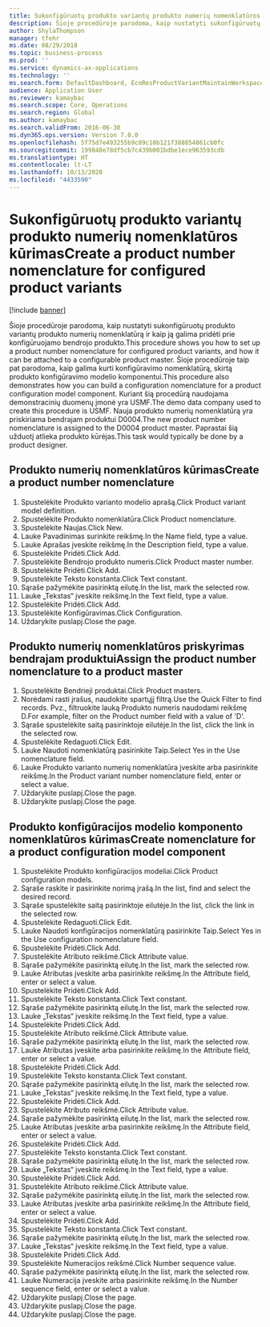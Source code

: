 ```yaml
---
title: Sukonfigūruotų produkto variantų produkto numerių nomenklatūros kūrimas
description: Šioje procedūroje parodoma, kaip nustatyti sukonfigūruotų produkto variantų produkto numerių nomenklatūrą ir kaip ją galima pridėti prie konfigūruojamo bendrojo produkto.
author: ShylaThompson
manager: tfehr
ms.date: 08/29/2018
ms.topic: business-process
ms.prod: ''
ms.service: dynamics-ax-applications
ms.technology: ''
ms.search.form: DefaultDashboard, EcoResProductVariantMaintainWorkspace, EcoResNomenclature, EcoResProductListPage, EcoResProductDetails, PCProductConfigurationModelListPage, PCProductConfigurationModelDetails
audience: Application User
ms.reviewer: kamaybac
ms.search.scope: Core, Operations
ms.search.region: Global
ms.author: kamaybac
ms.search.validFrom: 2016-06-30
ms.dyn365.ops.version: Version 7.0.0
ms.openlocfilehash: 5f75d7e493255b9c09c10b121f388854861cb0fc
ms.sourcegitcommit: 199848e78df5cb7c439b001bdbe1ece963593cdb
ms.translationtype: HT
ms.contentlocale: lt-LT
ms.lasthandoff: 10/13/2020
ms.locfileid: "4433590"
---
```

# <a name="create-a-product-number-nomenclature-for-configured-product-variants"></a><span data-ttu-id="2f65e-103">Sukonfigūruotų produkto variantų produkto numerių nomenklatūros kūrimas</span><span class="sxs-lookup"><span data-stu-id="2f65e-103">Create a product number nomenclature for configured product variants</span></span>

[!include [banner](../../includes/banner.md)]

<span data-ttu-id="2f65e-104">Šioje procedūroje parodoma, kaip nustatyti sukonfigūruotų produkto variantų produkto numerių nomenklatūrą ir kaip ją galima pridėti prie konfigūruojamo bendrojo produkto.</span><span class="sxs-lookup"><span data-stu-id="2f65e-104">This procedure shows you how to set up a product number nomenclature for configured product variants, and how it can be attached to a configurable product master.</span></span> <span data-ttu-id="2f65e-105">Šioje procedūroje taip pat parodoma, kaip galima kurti konfigūravimo nomenklatūrą, skirtą produkto konfigūravimo modelio komponentui.</span><span class="sxs-lookup"><span data-stu-id="2f65e-105">This procedure also demonstrates how you can build a configuration nomenclature for a product configuration model component.</span></span> <span data-ttu-id="2f65e-106">Kuriant šią procedūrą naudojama demonstracinių duomenų įmonė yra USMF.</span><span class="sxs-lookup"><span data-stu-id="2f65e-106">The demo data company used to create this procedure is USMF.</span></span> <span data-ttu-id="2f65e-107">Nauja produkto numerių nomenklatūrą yra priskiriama bendrajam produktui D0004.</span><span class="sxs-lookup"><span data-stu-id="2f65e-107">The new product number nomenclature is assigned to the D0004 product master.</span></span> <span data-ttu-id="2f65e-108">Paprastai šią užduotį atlieka produkto kūrėjas.</span><span class="sxs-lookup"><span data-stu-id="2f65e-108">This task would typically be done by a product designer.</span></span>


## <a name="create-a-product-number-nomenclature"></a><span data-ttu-id="2f65e-109">Produkto numerių nomenklatūros kūrimas</span><span class="sxs-lookup"><span data-stu-id="2f65e-109">Create a product number nomenclature</span></span>
1. <span data-ttu-id="2f65e-110">Spustelėkite Produkto varianto modelio aprašą.</span><span class="sxs-lookup"><span data-stu-id="2f65e-110">Click Product variant model definition.</span></span>
2. <span data-ttu-id="2f65e-111">Spustelėkite Produkto nomenklatūra.</span><span class="sxs-lookup"><span data-stu-id="2f65e-111">Click Product nomenclature.</span></span>
3. <span data-ttu-id="2f65e-112">Spustelėkite Naujas.</span><span class="sxs-lookup"><span data-stu-id="2f65e-112">Click New.</span></span>
4. <span data-ttu-id="2f65e-113">Lauke Pavadinimas surinkite reikšmę.</span><span class="sxs-lookup"><span data-stu-id="2f65e-113">In the Name field, type a value.</span></span>
5. <span data-ttu-id="2f65e-114">Lauke Aprašas įveskite reikšmę.</span><span class="sxs-lookup"><span data-stu-id="2f65e-114">In the Description field, type a value.</span></span>
6. <span data-ttu-id="2f65e-115">Spustelėkite Pridėti.</span><span class="sxs-lookup"><span data-stu-id="2f65e-115">Click Add.</span></span>
7. <span data-ttu-id="2f65e-116">Spustelėkite Bendrojo produkto numeris.</span><span class="sxs-lookup"><span data-stu-id="2f65e-116">Click Product master number.</span></span>
8. <span data-ttu-id="2f65e-117">Spustelėkite Pridėti.</span><span class="sxs-lookup"><span data-stu-id="2f65e-117">Click Add.</span></span>
9. <span data-ttu-id="2f65e-118">Spustelėkite Teksto konstanta.</span><span class="sxs-lookup"><span data-stu-id="2f65e-118">Click Text constant.</span></span>
10. <span data-ttu-id="2f65e-119">Sąraše pažymėkite pasirinktą eilutę.</span><span class="sxs-lookup"><span data-stu-id="2f65e-119">In the list, mark the selected row.</span></span>
11. <span data-ttu-id="2f65e-120">Lauke „Tekstas“ įveskite reikšmę.</span><span class="sxs-lookup"><span data-stu-id="2f65e-120">In the Text field, type a value.</span></span>
12. <span data-ttu-id="2f65e-121">Spustelėkite Pridėti.</span><span class="sxs-lookup"><span data-stu-id="2f65e-121">Click Add.</span></span>
13. <span data-ttu-id="2f65e-122">Spustelėkite Konfigūravimas.</span><span class="sxs-lookup"><span data-stu-id="2f65e-122">Click Configuration.</span></span>
14. <span data-ttu-id="2f65e-123">Uždarykite puslapį.</span><span class="sxs-lookup"><span data-stu-id="2f65e-123">Close the page.</span></span>

## <a name="assign-the-product-number-nomenclature-to-a-product-master"></a><span data-ttu-id="2f65e-124">Produkto numerių nomenklatūros priskyrimas bendrajam produktui</span><span class="sxs-lookup"><span data-stu-id="2f65e-124">Assign the product number nomenclature to a product master</span></span>
1. <span data-ttu-id="2f65e-125">Spustelėkite Bendrieji produktai.</span><span class="sxs-lookup"><span data-stu-id="2f65e-125">Click Product masters.</span></span>
2. <span data-ttu-id="2f65e-126">Norėdami rasti įrašus, naudokite spartųjį filtrą.</span><span class="sxs-lookup"><span data-stu-id="2f65e-126">Use the Quick Filter to find records.</span></span> <span data-ttu-id="2f65e-127">Pvz., filtruokite lauką Produkto numeris naudodami reikšmę D.</span><span class="sxs-lookup"><span data-stu-id="2f65e-127">For example, filter on the Product number field with a value of 'D'.</span></span>
3. <span data-ttu-id="2f65e-128">Sąraše spustelėkite saitą pasirinktoje eilutėje.</span><span class="sxs-lookup"><span data-stu-id="2f65e-128">In the list, click the link in the selected row.</span></span>
4. <span data-ttu-id="2f65e-129">Spustelėkite Redaguoti.</span><span class="sxs-lookup"><span data-stu-id="2f65e-129">Click Edit.</span></span>
5. <span data-ttu-id="2f65e-130">Lauke Naudoti nomenklatūrą pasirinkite Taip.</span><span class="sxs-lookup"><span data-stu-id="2f65e-130">Select Yes in the Use nomenclature field.</span></span>
6. <span data-ttu-id="2f65e-131">Lauke Produkto varianto numerių nomenklatūra įveskite arba pasirinkite reikšmę.</span><span class="sxs-lookup"><span data-stu-id="2f65e-131">In the Product variant number nomenclature field, enter or select a value.</span></span>
7. <span data-ttu-id="2f65e-132">Uždarykite puslapį.</span><span class="sxs-lookup"><span data-stu-id="2f65e-132">Close the page.</span></span>
8. <span data-ttu-id="2f65e-133">Uždarykite puslapį.</span><span class="sxs-lookup"><span data-stu-id="2f65e-133">Close the page.</span></span>

## <a name="create-nomenclature-for-a-product-configuration-model-component"></a><span data-ttu-id="2f65e-134">Produkto konfigūracijos modelio komponento nomenklatūros kūrimas</span><span class="sxs-lookup"><span data-stu-id="2f65e-134">Create nomenclature for a product configuration model component</span></span>
1. <span data-ttu-id="2f65e-135">Spustelėkite Produkto konfigūracijos modeliai.</span><span class="sxs-lookup"><span data-stu-id="2f65e-135">Click Product configuration models.</span></span>
2. <span data-ttu-id="2f65e-136">Sąraše raskite ir pasirinkite norimą įrašą.</span><span class="sxs-lookup"><span data-stu-id="2f65e-136">In the list, find and select the desired record.</span></span>
3. <span data-ttu-id="2f65e-137">Sąraše spustelėkite saitą pasirinktoje eilutėje.</span><span class="sxs-lookup"><span data-stu-id="2f65e-137">In the list, click the link in the selected row.</span></span>
4. <span data-ttu-id="2f65e-138">Spustelėkite Redaguoti.</span><span class="sxs-lookup"><span data-stu-id="2f65e-138">Click Edit.</span></span>
5. <span data-ttu-id="2f65e-139">Lauke Naudoti konfigūracijos nomenklatūrą pasirinkite Taip.</span><span class="sxs-lookup"><span data-stu-id="2f65e-139">Select Yes in the Use configuration nomenclature field.</span></span>
6. <span data-ttu-id="2f65e-140">Spustelėkite Pridėti.</span><span class="sxs-lookup"><span data-stu-id="2f65e-140">Click Add.</span></span>
7. <span data-ttu-id="2f65e-141">Spustelėkite Atributo reikšmė.</span><span class="sxs-lookup"><span data-stu-id="2f65e-141">Click Attribute value.</span></span>
8. <span data-ttu-id="2f65e-142">Sąraše pažymėkite pasirinktą eilutę.</span><span class="sxs-lookup"><span data-stu-id="2f65e-142">In the list, mark the selected row.</span></span>
9. <span data-ttu-id="2f65e-143">Lauke Atributas įveskite arba pasirinkite reikšmę.</span><span class="sxs-lookup"><span data-stu-id="2f65e-143">In the Attribute field, enter or select a value.</span></span>
10. <span data-ttu-id="2f65e-144">Spustelėkite Pridėti.</span><span class="sxs-lookup"><span data-stu-id="2f65e-144">Click Add.</span></span>
11. <span data-ttu-id="2f65e-145">Spustelėkite Teksto konstanta.</span><span class="sxs-lookup"><span data-stu-id="2f65e-145">Click Text constant.</span></span>
12. <span data-ttu-id="2f65e-146">Sąraše pažymėkite pasirinktą eilutę.</span><span class="sxs-lookup"><span data-stu-id="2f65e-146">In the list, mark the selected row.</span></span>
13. <span data-ttu-id="2f65e-147">Lauke „Tekstas“ įveskite reikšmę.</span><span class="sxs-lookup"><span data-stu-id="2f65e-147">In the Text field, type a value.</span></span>
14. <span data-ttu-id="2f65e-148">Spustelėkite Pridėti.</span><span class="sxs-lookup"><span data-stu-id="2f65e-148">Click Add.</span></span>
15. <span data-ttu-id="2f65e-149">Spustelėkite Atributo reikšmė.</span><span class="sxs-lookup"><span data-stu-id="2f65e-149">Click Attribute value.</span></span>
16. <span data-ttu-id="2f65e-150">Sąraše pažymėkite pasirinktą eilutę.</span><span class="sxs-lookup"><span data-stu-id="2f65e-150">In the list, mark the selected row.</span></span>
17. <span data-ttu-id="2f65e-151">Lauke Atributas įveskite arba pasirinkite reikšmę.</span><span class="sxs-lookup"><span data-stu-id="2f65e-151">In the Attribute field, enter or select a value.</span></span>
18. <span data-ttu-id="2f65e-152">Spustelėkite Pridėti.</span><span class="sxs-lookup"><span data-stu-id="2f65e-152">Click Add.</span></span>
19. <span data-ttu-id="2f65e-153">Spustelėkite Teksto konstanta.</span><span class="sxs-lookup"><span data-stu-id="2f65e-153">Click Text constant.</span></span>
20. <span data-ttu-id="2f65e-154">Sąraše pažymėkite pasirinktą eilutę.</span><span class="sxs-lookup"><span data-stu-id="2f65e-154">In the list, mark the selected row.</span></span>
21. <span data-ttu-id="2f65e-155">Lauke „Tekstas“ įveskite reikšmę.</span><span class="sxs-lookup"><span data-stu-id="2f65e-155">In the Text field, type a value.</span></span>
22. <span data-ttu-id="2f65e-156">Spustelėkite Pridėti.</span><span class="sxs-lookup"><span data-stu-id="2f65e-156">Click Add.</span></span>
23. <span data-ttu-id="2f65e-157">Spustelėkite Atributo reikšmė.</span><span class="sxs-lookup"><span data-stu-id="2f65e-157">Click Attribute value.</span></span>
24. <span data-ttu-id="2f65e-158">Sąraše pažymėkite pasirinktą eilutę.</span><span class="sxs-lookup"><span data-stu-id="2f65e-158">In the list, mark the selected row.</span></span>
25. <span data-ttu-id="2f65e-159">Lauke Atributas įveskite arba pasirinkite reikšmę.</span><span class="sxs-lookup"><span data-stu-id="2f65e-159">In the Attribute field, enter or select a value.</span></span>
26. <span data-ttu-id="2f65e-160">Spustelėkite Pridėti.</span><span class="sxs-lookup"><span data-stu-id="2f65e-160">Click Add.</span></span>
27. <span data-ttu-id="2f65e-161">Spustelėkite Teksto konstanta.</span><span class="sxs-lookup"><span data-stu-id="2f65e-161">Click Text constant.</span></span>
28. <span data-ttu-id="2f65e-162">Sąraše pažymėkite pasirinktą eilutę.</span><span class="sxs-lookup"><span data-stu-id="2f65e-162">In the list, mark the selected row.</span></span>
29. <span data-ttu-id="2f65e-163">Lauke „Tekstas“ įveskite reikšmę.</span><span class="sxs-lookup"><span data-stu-id="2f65e-163">In the Text field, type a value.</span></span>
30. <span data-ttu-id="2f65e-164">Spustelėkite Pridėti.</span><span class="sxs-lookup"><span data-stu-id="2f65e-164">Click Add.</span></span>
31. <span data-ttu-id="2f65e-165">Spustelėkite Atributo reikšmė.</span><span class="sxs-lookup"><span data-stu-id="2f65e-165">Click Attribute value.</span></span>
32. <span data-ttu-id="2f65e-166">Sąraše pažymėkite pasirinktą eilutę.</span><span class="sxs-lookup"><span data-stu-id="2f65e-166">In the list, mark the selected row.</span></span>
33. <span data-ttu-id="2f65e-167">Lauke Atributas įveskite arba pasirinkite reikšmę.</span><span class="sxs-lookup"><span data-stu-id="2f65e-167">In the Attribute field, enter or select a value.</span></span>
34. <span data-ttu-id="2f65e-168">Spustelėkite Pridėti.</span><span class="sxs-lookup"><span data-stu-id="2f65e-168">Click Add.</span></span>
35. <span data-ttu-id="2f65e-169">Spustelėkite Teksto konstanta.</span><span class="sxs-lookup"><span data-stu-id="2f65e-169">Click Text constant.</span></span>
36. <span data-ttu-id="2f65e-170">Sąraše pažymėkite pasirinktą eilutę.</span><span class="sxs-lookup"><span data-stu-id="2f65e-170">In the list, mark the selected row.</span></span>
37. <span data-ttu-id="2f65e-171">Lauke „Tekstas“ įveskite reikšmę.</span><span class="sxs-lookup"><span data-stu-id="2f65e-171">In the Text field, type a value.</span></span>
38. <span data-ttu-id="2f65e-172">Spustelėkite Pridėti.</span><span class="sxs-lookup"><span data-stu-id="2f65e-172">Click Add.</span></span>
39. <span data-ttu-id="2f65e-173">Spustelėkite Numeracijos reikšmė.</span><span class="sxs-lookup"><span data-stu-id="2f65e-173">Click Number sequence value.</span></span>
40. <span data-ttu-id="2f65e-174">Sąraše pažymėkite pasirinktą eilutę.</span><span class="sxs-lookup"><span data-stu-id="2f65e-174">In the list, mark the selected row.</span></span>
41. <span data-ttu-id="2f65e-175">Lauke Numeracija įveskite arba pasirinkite reikšmę.</span><span class="sxs-lookup"><span data-stu-id="2f65e-175">In the Number sequence field, enter or select a value.</span></span>
42. <span data-ttu-id="2f65e-176">Uždarykite puslapį.</span><span class="sxs-lookup"><span data-stu-id="2f65e-176">Close the page.</span></span>
43. <span data-ttu-id="2f65e-177">Uždarykite puslapį.</span><span class="sxs-lookup"><span data-stu-id="2f65e-177">Close the page.</span></span>
44. <span data-ttu-id="2f65e-178">Uždarykite puslapį.</span><span class="sxs-lookup"><span data-stu-id="2f65e-178">Close the page.</span></span>

